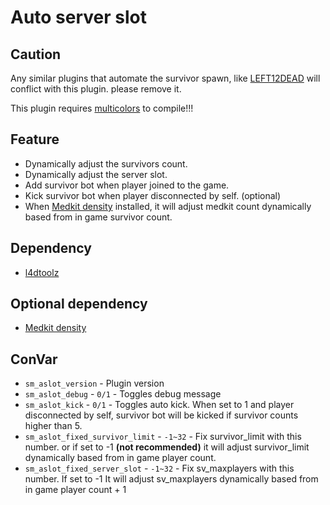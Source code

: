 # Auto server slot

## Caution

Any similar plugins that automate the survivor spawn, like [LEFT12DEAD](https://forums.alliedmods.net/showthread.php?t=126857) will conflict with this plugin. please remove it.

This plugin requires [multicolors](https://github.com/Bara/Multi-Colors) to compile!!!

## Feature

* Dynamically adjust the survivors count.
* Dynamically adjust the server slot.
* Add survivor bot when player joined to the game.
* Kick survivor bot when player disconnected by self. (optional)
* When [Medkit density](https://forums.alliedmods.net/showpost.php?p=2745397&postcount=5) installed, it will adjust medkit count dynamically based from in game survivor count.

## Dependency

* [l4dtoolz](https://github.com/Accelerator74/l4dtoolz/releases)

## Optional dependency

* [Medkit density](https://forums.alliedmods.net/showpost.php?p=2745397&postcount=5)

## ConVar

* `sm_aslot_version` - Plugin version
* `sm_aslot_debug` - `0/1` - Toggles debug message
* `sm_aslot_kick` - `0/1` - Toggles auto kick. When set to 1 and player disconnected by self, survivor bot will be kicked if survivor counts higher than 5.
* `sm_aslot_fixed_survivor_limit` - `-1~32` - Fix survivor_limit with this number. or if set to -1 **(not recommended)** it will adjust survivor_limit dynamically based from in game player count.
* `sm_aslot_fixed_server_slot` - `-1~32` - Fix sv_maxplayers with this number. If set to -1 It will adjust sv_maxplayers dynamically based from in game player count + 1  
